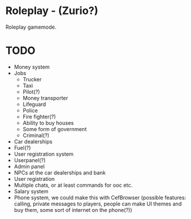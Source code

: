 # Roleplay - (Zurio?)
Roleplay gamemode.

# TODO
* Money system
* Jobs
	* Trucker
	* Taxi
	* Pilot(?)
	* Money transporter
	* Lifeguard
	* Police
	* Fire fighter(?)
	* Ability to buy houses
	* Some form of government
	* Criminal(?)
* Car dealerships
* Fuel(?)
* User registration system
* Userpanel(?)
* Admin panel
* NPCs at the car dealerships and bank
* User registration
* Multiple chats, or at least commands for ooc etc.
* Salary system
* Phone system, we could make this with CefBrowser (possible features: calling, private messages to players, people can make UI themes and buy them, some sort of 	 internet on the phone(?))